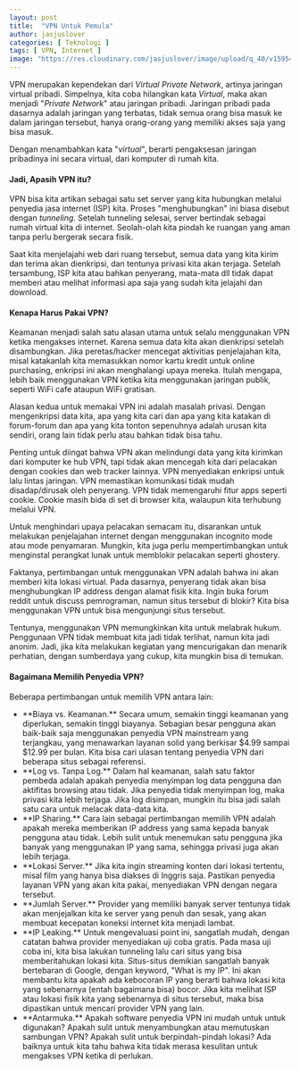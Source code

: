 ```yaml
---
layout: post
title:  "VPN Untuk Pemula"
author: jasjuslover
categories: [ Teknologi ]
tags: [ VPN, Internet ]
image: "https://res.cloudinary.com/jasjuslover/image/upload/q_40/v1595493832/blog-husnikamal/private_i3alyv.jpg"
---
```


VPN merupakan kependekan dari <em>Virtual Private Network</em>, artinya jaringan virtual pribadi. Simpelnya, kita coba hilangkan kata <em>Virtual</em>, maka akan menjadi "<em>Private Network</em>" atau jaringan pribadi. Jaringan pribadi pada dasarnya adalah jaringan yang terbatas, tidak semua orang bisa masuk ke dalam jaringan tersebut, hanya orang-orang yang memiliki akses saja yang bisa masuk.

Dengan menambahkan kata "<em>virtual</em>", berarti pengaksesan jaringan pribadinya ini secara virtual, dari komputer di rumah kita.

#### Jadi, Apasih VPN itu?
VPN bisa kita artikan sebagai satu set server yang kita hubungkan melalui penyedia jasa internet (ISP) kita. Proses "menghubungkan" ini biasa disebut dengan <em>tunneling</em>. Setelah tunneling selesai, server bertindak sebagai rumah virtual kita di internet. Seolah-olah kita pindah ke ruangan yang aman tanpa perlu bergerak secara fisik.

Saat kita menjelajahi web dari ruang tersebut, semua data yang kita kirim dan terima akan dienkripsi, dan tentunya privasi kita akan terjaga. Setelah tersambung, ISP kita atau bahkan penyerang, mata-mata dll tidak dapat memberi atau melihat informasi apa saja yang sudah kita jelajahi dan download.

#### Kenapa Harus Pakai VPN?
Keamanan menjadi salah satu alasan utama untuk selalu menggunakan VPN ketika mengakses internet. Karena semua data kita akan dienkripsi setelah disambungkan. Jika peretas/hacker mencegat aktivitias penjelajahan kita, misal katakanlah kita memasukkan nomor kartu kredit untuk online purchasing, enkripsi ini akan menghalangi upaya mereka. Itulah mengapa, lebih baik menggunakan VPN ketika kita menggunakan jaringan publik, seperti WiFi cafe ataupun WiFi gratisan.

Alasan kedua untuk memakai VPN ini adalah masalah privasi. Dengan mengenkripsi data kita, apa yang kita cari dan apa yang kita katakan di forum-forum dan apa yang kita tonton sepenuhnya adalah urusan kita sendiri, orang lain tidak perlu atau bahkan tidak bisa tahu.

Penting untuk diingat bahwa VPN akan melindungi data yang kita kirimkan dari komputer ke hub VPN, tapi tidak akan mencegah kita dari pelacakan dengan cookies dan web tracker lainnya. VPN menyediakan enkripsi untuk lalu lintas jaringan. VPN memastikan komunikasi tidak mudah disadap/dirusak oleh penyerang. VPN tidak memengaruhi fitur apps seperti cookie. Cookie masih bida di set di browser kita, walaupun kita terhubung melalui VPN.

Untuk menghindari upaya pelacakan semacam itu, disarankan untuk melakukan penjelajahan internet dengan menggunakan incognito mode atau mode penyamaran. Mungkin, kita juga perlu mempertimbangkan untuk menginstal perangkat lunak untuk memblokir pelacakan seperti ghostery.

Faktanya, pertimbangan untuk menggunakan VPN adalah bahwa ini akan memberi kita lokasi virtual. Pada dasarnya, penyerang tidak akan bisa menghubungkan IP address dengan alamat fisik kita. Ingin buka forum reddit untuk discuss pemrograman, namun situs tersebut di blokir? Kita bisa menggunakan VPN untuk bisa mengunjungi situs tersebut.

Tentunya, menggunakan VPN memungkinkan kita untuk melabrak hukum. Penggunaan VPN tidak membuat kita jadi tidak terlihat, namun kita jadi anonim. Jadi, jika kita melakukan kegiatan yang mencurigakan dan menarik perhatian, dengan sumberdaya yang cukup, kita mungkin bisa di temukan.

#### Bagaimana Memilih Penyedia VPN?
Beberapa pertimbangan untuk memilih VPN antara lain:
<ul>
<li>**Biaya vs. Keamanan.** Secara umum, semakin tinggi keamanan yang diperlukan, semakin tinggi biayanya. Sebagian besar pengguna akan baik-baik saja menggunakan penyedia VPN mainstream yang terjangkau, yang menawarkan layanan solid yang berkisar $4.99 sampai $12.99 per bulan. Kita bisa cari ulasan tentang penyedia VPN dari beberapa situs sebagai referensi.</li>
<li>**Log vs. Tanpa Log.** Dalam hal keamanan, salah satu faktor pembeda adalah apakah penyedia menyimpan log data pengguna dan aktifitas browsing atau tidak. Jika penyedia tidak menyimpan log, maka privasi kita lebih terjaga. Jika log disimpan, mungkin itu bisa jadi salah satu cara untuk melacak data-data kita.</li>
<li>**IP Sharing.** Cara lain sebagai pertimbangan memilih VPN adalah apakah mereka memberikan IP address yang sama kepada banyak pengguna atau tidak. Lebih sulit untuk menemukan satu pengguna jika banyak yang menggunakan IP yang sama, sehingga privasi juga akan lebih terjaga.</li>
<li>**Lokasi Server.** Jika kita ingin streaming konten dari lokasi tertentu, misal film yang hanya bisa diakses di Inggris saja. Pastikan penyedia layanan VPN yang akan kita pakai, menyediakan VPN dengan negara tersebut.</li>
<li>**Jumlah Server.** Provider yang memiliki banyak server tentunya tidak akan menjejalkan kita ke server yang penuh dan sesak, yang akan membuat kecepatan koneksi internet kita menjadi lambat.</li>
<li>**IP Leaking.** Untuk mengevaluasi point ini, sangatlah mudah, dengan catatan bahwa provider menyediakan uji coba gratis. Pada masa uji coba ini, kita bisa lakukan tunneling lalu cari situs yang bisa memberitahukan lokasi kita. Situs-situs demikian sangatlah banyak bertebaran di Google, dengan keyword, "What is my IP". Ini akan membantu kita apakah ada kebocoran IP yang berarti bahwa lokasi kita yang sebenarnya (entah bagaimana bisa) bocor. Jika kita melihat ISP atau lokasi fisik kita yang sebenarnya di situs tersebut, maka bisa dipastikan untuk mencari provider VPN yang lain.</li>
<li>**Antarmuka.** Apakah software penyedia VPN ini mudah untuk untuk digunakan? Apakah sulit untuk menyambungkan atau memutuskan sambungan VPN? Apakah sulit untuk berpindah-pindah lokasi? Ada baiknya untuk kita tahu bahwa kita tidak merasa kesulitan untuk mengakses VPN ketika di perlukan.</li>
</ul>
